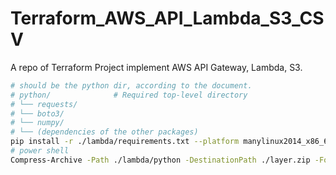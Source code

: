 # Terraform_AWS_API_Lambda_S3_CSV
A repo of Terraform Project implement AWS API Gateway, Lambda, S3.

```sh
# should be the python dir, according to the document.
# python/              # Required top-level directory
# └── requests/
# └── boto3/
# └── numpy/
# └── (dependencies of the other packages)
pip install -r ./lambda/requirements.txt --platform manylinux2014_x86_64 --only-binary=:all: -t ./lambda/python --upgrade
# power shell
Compress-Archive -Path ./lambda/python -DestinationPath ./layer.zip -Force
```